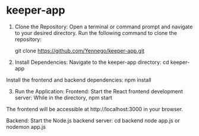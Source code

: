 # keeper-app

1. Clone the Repository:
  Open a terminal or command prompt and navigate to your desired directory.
  Run the following command to clone the repository:

    git clone https://github.com/Yennego/keeper-app.git

2. Install Dependencies:
  Navigate to the keeper-app directory:
    cd keeper-app

Install the frontend and backend dependencies:
  npm install

3. Run the Application:
  Frontend:
    Start the React frontend development server:
    While in the directory,
    npm start

The frontend will be accessible at http://localhost:3000 in your browser.

  Backend:
    Start the Node.js backend server:
    cd backend
    node app.js or nodemon app.js
